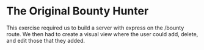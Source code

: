 The Original Bounty Hunter
====================

This exercise required us to build a server with express on the /bounty route. We then had to create a visual view where the user could add, delete, and edit those that they added.